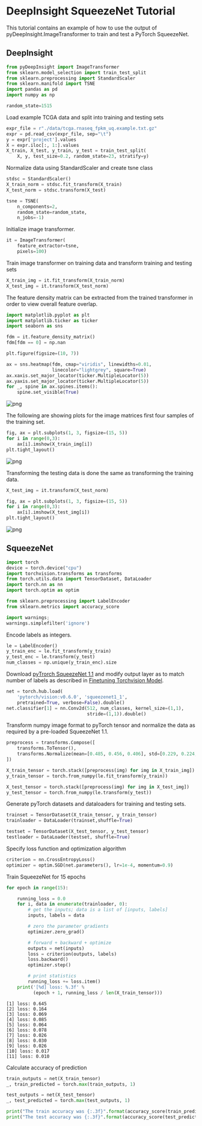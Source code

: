 # DeepInsight SqueezeNet Tutorial

This tutorial contains an example of how to use the output of 
pyDeepInsight.ImageTransformer to train and test a PyTorch SqueezeNet.

## DeepInsight


```python
from pyDeepInsight import ImageTransformer
from sklearn.model_selection import train_test_split
from sklearn.preprocessing import StandardScaler
from sklearn.manifold import TSNE
import pandas as pd
import numpy as np
```


```python
random_state=1515
```

Load example TCGA data and split into training and testing sets


```python
expr_file = r"./data/tcga.rnaseq_fpkm_uq.example.txt.gz"
expr = pd.read_csv(expr_file, sep="\t")
y = expr['project'].values
X = expr.iloc[:, 1:].values
X_train, X_test, y_train, y_test = train_test_split(
    X, y, test_size=0.2, random_state=23, stratify=y)
```

Normalize data using StandardScaler and create tsne class


```python
stdsc = StandardScaler()
X_train_norm = stdsc.fit_transform(X_train)
X_test_norm = stdsc.transform(X_test)
```


```python
tsne = TSNE(
    n_components=2,
    random_state=random_state,
    n_jobs=-1)
```

Initialize image transformer.


```python
it = ImageTransformer(
    feature_extractor=tsne, 
    pixels=100)
```

Train image transformer on training data and transform training 
and testing sets


```python
X_train_img = it.fit_transform(X_train_norm)
X_test_img = it.transform(X_test_norm)
```

The feature density matrix can be extracted from the trained transformer in order to view overall feature overlap.


```python
import matplotlib.pyplot as plt
import matplotlib.ticker as ticker
import seaborn as sns

fdm = it.feature_density_matrix()
fdm[fdm == 0] = np.nan

plt.figure(figsize=(10, 7))

ax = sns.heatmap(fdm, cmap="viridis", linewidths=0.01, 
                 linecolor="lightgrey", square=True)
ax.xaxis.set_major_locator(ticker.MultipleLocator(5))
ax.yaxis.set_major_locator(ticker.MultipleLocator(5))
for _, spine in ax.spines.items():
    spine.set_visible(True)
```


    
![png](pytorch_squeezenet_files/pytorch_squeezenet_14_0.png)
    


The following are showing plots for the image matrices first four samples 
of the training set. 


```python
fig, ax = plt.subplots(1, 3, figsize=(15, 5))
for i in range(0,3):
    ax[i].imshow(X_train_img[i])
plt.tight_layout()
```


    
![png](pytorch_squeezenet_files/pytorch_squeezenet_16_0.png)
    


Transforming the testing data is done the same as transforming the 
training data.


```python
X_test_img = it.transform(X_test_norm)

fig, ax = plt.subplots(1, 3, figsize=(15, 5))
for i in range(0,3):
    ax[i].imshow(X_test_img[i])
plt.tight_layout()
```


    
![png](pytorch_squeezenet_files/pytorch_squeezenet_18_0.png)
    


## SqueezeNet


```python
import torch
device = torch.device("cpu")
import torchvision.transforms as transforms
from torch.utils.data import TensorDataset, DataLoader
import torch.nn as nn
import torch.optim as optim

from sklearn.preprocessing import LabelEncoder
from sklearn.metrics import accuracy_score

import warnings; 
warnings.simplefilter('ignore')
```

Encode labels as integers.


```python
le = LabelEncoder()
y_train_enc = le.fit_transform(y_train)
y_test_enc = le.transform(y_test)
num_classes = np.unique(y_train_enc).size
```

Download [pyTrorch SqueezeNet 1.1][1] and modify output layer as 
to match number of labels as described in [Finetuning Torchvision Model][2].

[1]: https://pytorch.org/hub/pytorch_vision_squeezenet/
[2]: https://pytorch.org/tutorials/beginner/finetuning_torchvision_models_tutorial.html


```python
net = torch.hub.load(
    'pytorch/vision:v0.6.0', 'squeezenet1_1', 
    pretrained=True, verbose=False).double()
net.classifier[1] = nn.Conv2d(512, num_classes, kernel_size=(1,1), 
                              stride=(1,1)).double()
```

Transform numpy image format to pyTorch tensor and normalize the data
as required by a pre-loaded SqueezeNet 1.1.



```python
preprocess = transforms.Compose([
    transforms.ToTensor(),
    transforms.Normalize(mean=[0.485, 0.456, 0.406], std=[0.229, 0.224, 0.225]),
])
```


```python
X_train_tensor = torch.stack([preprocess(img) for img in X_train_img])
y_train_tensor = torch.from_numpy(le.fit_transform(y_train))

X_test_tensor = torch.stack([preprocess(img) for img in X_test_img])
y_test_tensor = torch.from_numpy(le.transform(y_test))
```

Generate pyTorch datasets and dataloaders for training and testing sets.


```python
trainset = TensorDataset(X_train_tensor, y_train_tensor)
trainloader = DataLoader(trainset,shuffle=True)

testset = TensorDataset(X_test_tensor, y_test_tensor)
testloader = DataLoader(testset, shuffle=True)
```

Specify loss function and optimization algorithm


```python
criterion = nn.CrossEntropyLoss()
optimizer = optim.SGD(net.parameters(), lr=1e-4, momentum=0.9)
```

Train SqueezeNet for 15 epochs


```python
for epoch in range(15):

    running_loss = 0.0
    for i, data in enumerate(trainloader, 0):
        # get the inputs; data is a list of [inputs, labels]
        inputs, labels = data

        # zero the parameter gradients
        optimizer.zero_grad()

        # forward + backward + optimize
        outputs = net(inputs)
        loss = criterion(outputs, labels)
        loss.backward()
        optimizer.step()

        # print statistics
        running_loss += loss.item()
    print('[%d] loss: %.3f' %
          (epoch + 1, running_loss / len(X_train_tensor)))
```

    [1] loss: 0.645
    [2] loss: 0.164
    [3] loss: 0.069
    [4] loss: 0.085
    [5] loss: 0.064
    [6] loss: 0.078
    [7] loss: 0.026
    [8] loss: 0.030
    [9] loss: 0.026
    [10] loss: 0.017
    [11] loss: 0.010


Calculate accuracy of prediction


```python
train_outputs = net(X_train_tensor)
_, train_predicted = torch.max(train_outputs, 1)
```


```python
test_outputs = net(X_test_tensor)
_, test_predicted = torch.max(test_outputs, 1)
```


```python
print("The train accuracy was {:.3f}".format(accuracy_score(train_predicted, y_train_tensor)))
print("The test accuracy was {:.3f}".format(accuracy_score(test_predicted, y_test_tensor)))
```
